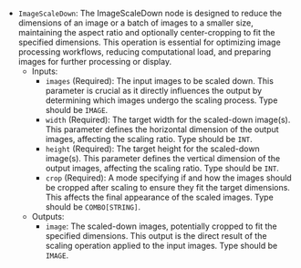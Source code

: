 - `ImageScaleDown`: The ImageScaleDown node is designed to reduce the dimensions of an image or a batch of images to a smaller size, maintaining the aspect ratio and optionally center-cropping to fit the specified dimensions. This operation is essential for optimizing image processing workflows, reducing computational load, and preparing images for further processing or display.
    - Inputs:
        - `images` (Required): The input images to be scaled down. This parameter is crucial as it directly influences the output by determining which images undergo the scaling process. Type should be `IMAGE`.
        - `width` (Required): The target width for the scaled-down image(s). This parameter defines the horizontal dimension of the output images, affecting the scaling ratio. Type should be `INT`.
        - `height` (Required): The target height for the scaled-down image(s). This parameter defines the vertical dimension of the output images, affecting the scaling ratio. Type should be `INT`.
        - `crop` (Required): A mode specifying if and how the images should be cropped after scaling to ensure they fit the target dimensions. This affects the final appearance of the scaled images. Type should be `COMBO[STRING]`.
    - Outputs:
        - `image`: The scaled-down images, potentially cropped to fit the specified dimensions. This output is the direct result of the scaling operation applied to the input images. Type should be `IMAGE`.
